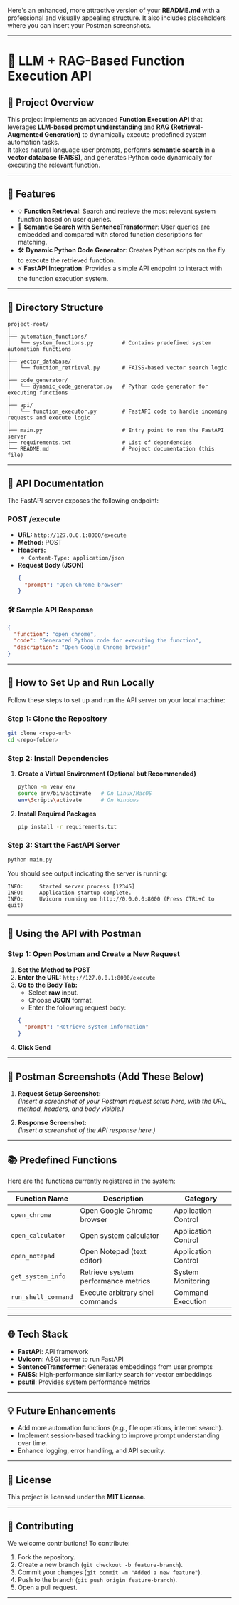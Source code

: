 Here's an enhanced, more attractive version of your **README.md** with a professional and visually appealing structure. It also includes placeholders where you can insert your Postman screenshots.  

---

# **🚀 LLM + RAG-Based Function Execution API**  

## **🌟 Project Overview**  
This project implements an advanced **Function Execution API** that leverages **LLM-based prompt understanding** and **RAG (Retrieval-Augmented Generation)** to dynamically execute predefined system automation tasks.  
It takes natural language user prompts, performs **semantic search** in a **vector database (FAISS)**, and generates Python code dynamically for executing the relevant function.

---

## **🔧 Features**  
- 💡 **Function Retrieval**: Search and retrieve the most relevant system function based on user queries.  
- 🧠 **Semantic Search with SentenceTransformer**: User queries are embedded and compared with stored function descriptions for matching.  
- 🛠 **Dynamic Python Code Generator**: Creates Python scripts on the fly to execute the retrieved function.  
- ⚡ **FastAPI Integration**: Provides a simple API endpoint to interact with the function execution system.  

---

## **📁 Directory Structure**  

```
project-root/
│
├── automation_functions/
│   └── system_functions.py         # Contains predefined system automation functions
│
├── vector_database/
│   └── function_retrieval.py       # FAISS-based vector search logic
│
├── code_generator/
│   └── dynamic_code_generator.py   # Python code generator for executing functions
│
├── api/
│   └── function_executor.py        # FastAPI code to handle incoming requests and execute logic
│
├── main.py                         # Entry point to run the FastAPI server
├── requirements.txt                # List of dependencies
└── README.md                       # Project documentation (this file)
```

---

## **🚀 API Documentation**  
The FastAPI server exposes the following endpoint:  

### **POST /execute**  
- **URL:** `http://127.0.0.1:8000/execute`  
- **Method:** POST  
- **Headers:**  
  - `Content-Type: application/json`  
- **Request Body (JSON)**  
  ```json  
  {  
    "prompt": "Open Chrome browser"  
  }  
  ```  

### **🛠 Sample API Response**  
```json  
{  
  "function": "open_chrome",  
  "code": "Generated Python code for executing the function",  
  "description": "Open Google Chrome browser"  
}  
```  

---

## **📝 How to Set Up and Run Locally**  

Follow these steps to set up and run the API server on your local machine:  

### **Step 1: Clone the Repository**  
```bash  
git clone <repo-url>  
cd <repo-folder>  
```  

### **Step 2: Install Dependencies**  
1. **Create a Virtual Environment (Optional but Recommended)**  
   ```bash  
   python -m venv env  
   source env/bin/activate   # On Linux/MacOS  
   env\Scripts\activate      # On Windows  
   ```  

2. **Install Required Packages**  
   ```bash  
   pip install -r requirements.txt  
   ```  

### **Step 3: Start the FastAPI Server**  
```bash  
python main.py  
```  
You should see output indicating the server is running:  
```
INFO:     Started server process [12345]  
INFO:     Application startup complete.  
INFO:     Uvicorn running on http://0.0.0.0:8000 (Press CTRL+C to quit)  
```  

---

## **🚀 Using the API with Postman**  

### **Step 1: Open Postman and Create a New Request**  
1. **Set the Method to POST**  
2. **Enter the URL:** `http://127.0.0.1:8000/execute`  
3. **Go to the Body Tab:**  
   - Select **raw** input.  
   - Choose **JSON** format.  
   - Enter the following request body:  
   ```json  
   {  
     "prompt": "Retrieve system information"  
   }  
   ```  
4. **Click Send**  

---

## **📸 Postman Screenshots (Add These Below)**  

1. **Request Setup Screenshot:**  
   *(Insert a screenshot of your Postman request setup here, with the URL, method, headers, and body visible.)*  

2. **Response Screenshot:**  
   *(Insert a screenshot of the API response here.)*  

---

## **📚 Predefined Functions**  

Here are the functions currently registered in the system:  

| **Function Name**     | **Description**                       | **Category**              |  
|-----------------------|---------------------------------------|---------------------------|  
| `open_chrome`         | Open Google Chrome browser            | Application Control       |  
| `open_calculator`     | Open system calculator                | Application Control       |  
| `open_notepad`        | Open Notepad (text editor)            | Application Control       |  
| `get_system_info`     | Retrieve system performance metrics   | System Monitoring         |  
| `run_shell_command`   | Execute arbitrary shell commands      | Command Execution         |  

---

## **🌐 Tech Stack**  
- **FastAPI**: API framework  
- **Uvicorn**: ASGI server to run FastAPI  
- **SentenceTransformer**: Generates embeddings from user prompts  
- **FAISS**: High-performance similarity search for vector embeddings  
- **psutil**: Provides system performance metrics  

---

## **💡 Future Enhancements**  
- Add more automation functions (e.g., file operations, internet search).  
- Implement session-based tracking to improve prompt understanding over time.  
- Enhance logging, error handling, and API security.  

---

## **📜 License**  
This project is licensed under the **MIT License**.  

---

## **🤝 Contributing**  
We welcome contributions! To contribute:  
1. Fork the repository.  
2. Create a new branch (`git checkout -b feature-branch`).  
3. Commit your changes (`git commit -m "Added a new feature"`).  
4. Push to the branch (`git push origin feature-branch`).  
5. Open a pull request.  

---

